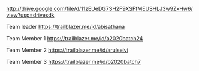 http://drive.google.com/file/d/11zEUeDG7SH2F9XSFfMEUSHLJ3w9ZxHw6/view?usp=drivesdk

Team leader 
https://trailblazer.me/id/abisathana

Team Member 1
https://trailblazer.me/id/a2020batch24

Team Member 2
https://trailblazer.me/id/arulselvi

Team Member 3
https://trailblazer.me/id/b2020batch7
